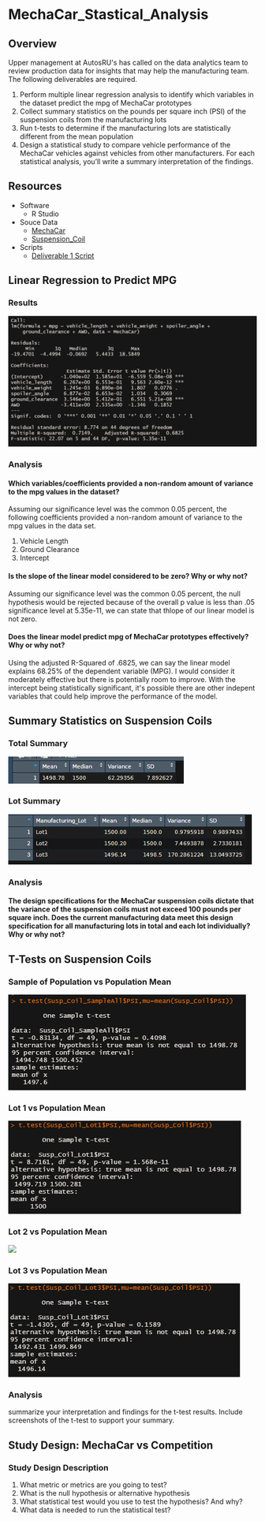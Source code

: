 # MechaCar_Stastical_Analysis

## Overview
Upper management at AutosRU's has called on the data analytics team to review production data for insights that may help the manufacturing team.  The following deliverables are required.
  1. Perform multiple linear regression analysis to identify which variables in the dataset predict the mpg of MechaCar prototypes
  2. Collect summary statistics on the pounds per square inch (PSI) of the suspension coils from the manufacturing lots
  3. Run t-tests to determine if the manufacturing lots are statistically different from the mean population
  4. Design a statistical study to compare vehicle performance of the MechaCar vehicles against vehicles from other manufacturers. For each statistical analysis, you’ll write a summary interpretation of the findings.

## Resources
  - Software
    - R Studio
  - Souce Data
    - [MechaCar](https://github.com/sbretag/MechaCar_Statistical_Analysis/blob/main/Resources/MechaCar_mpg.csv)
    - [Suspension_Coil](https://github.com/sbretag/MechaCar_Statistical_Analysis/blob/main/Resources/Suspension_Coil.csv)
  - Scripts
    - [Deliverable 1 Script](https://github.com/sbretag/MechaCar_Statistical_Analysis/blob/main/MechaCarChallenge.R)

## Linear Regression to Predict MPG

### Results
![](https://github.com/sbretag/MechaCar_Statistical_Analysis/blob/main/Images/MPG%20LM%20Output.png)

### Analysis

#### Which variables/coefficients provided a non-random amount of variance to the mpg values in the dataset?
Assuming our significance level was the common 0.05 percent, the following coefficients provided a non-random amount of variance to the mpg values in the data set.
  1. Vehicle Length
  2. Ground Clearance
  3. Intercept

#### Is the slope of the linear model considered to be zero?  Why or why not?
Assuming our significance level was the common 0.05 percent, the null hypothesis would be rejected because of the overall p value is less than .05 significance level at 5.35e-11, we can state that thlope of our linear model is not zero.

#### Does the linear model predict mpg of MechaCar prototypes effectively?  Why or why not?

Using the adjusted R-Squared of .6825, we can say the linear model explains 68.25% of the dependent variable (MPG).  I would consider it moderately effective but there is potentially room to improve.  With the intercept being statistically significant, it's possible there are other indepent variables that could help improve the performance of the model. 


## Summary Statistics on Suspension Coils


### Total Summary
![](https://github.com/sbretag/MechaCar_Statistical_Analysis/blob/main/Images/Total_Summary.png)

### Lot Summary

![](https://github.com/sbretag/MechaCar_Statistical_Analysis/blob/main/Images/Lot_Summary.png)

### Analysis
#### The design specifications for the MechaCar suspension coils dictate that the variance of the suspension coils must not exceed 100 pounds per square inch. Does the current manufacturing data meet this design specification for all manufacturing lots in total and each lot individually? Why or why not?

## T-Tests on Suspension Coils

### Sample of Population vs Population Mean
![](https://github.com/sbretag/MechaCar_Statistical_Analysis/blob/main/Images/Sample_vs_Population_Test.png)

### Lot 1 vs Population Mean
![](https://github.com/sbretag/MechaCar_Statistical_Analysis/blob/main/Images/Lot1_vs_Population_Test.png)

### Lot 2 vs Population Mean
![](https://github.com/sbretag/MechaCar_Statistical_Analysis/blob/main/Images/Lot2_vs_Population_Test.pngg)

### Lot 3 vs Population Mean
![](https://github.com/sbretag/MechaCar_Statistical_Analysis/blob/main/Images/Lot3_vs_Population_Test.png)

### Analysis

  summarize your interpretation and findings for the t-test results. Include screenshots of the t-test to support your summary.
  
## Study Design: MechaCar vs Competition

### Study Design Description
  1. What metric or metrics are you going to test?
  2. What is the null hypothesis or alternative hypothesis
  3. What statistical test would you use to test the hypothesis? And why?
  4. What data is needed to run the statistical test?
